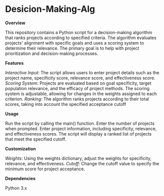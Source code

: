 # Desicion-Making-Alg

**Overview**

This repository contains a Python script for a decision-making algorithm that ranks projects according to specified criteria. The algorithm evaluates projects' alignment with specific goals and uses a scoring system to determine their relevance. The primary goal is to help with project prioritization and decision-making processes.

**Features**

_Interactive Input:_ The script allows users to enter project details such as the project name, specificity score, relevance score, and effectiveness score.
_Scoring System_: Projects are evaluated based on goal specificity, target population relevance, and the efficacy of project methods. The scoring system is adjustable, allowing for changes in the weights assigned to each criterion.
_Ranking_: The algorithm ranks projects according to their total scores, taking into account the specified acceptance cutoff

**Usage**

Run the script by calling the main() function.
Enter the number of projects when prompted.
Enter project information, including specificity, relevance, and effectiveness scores.
The script will display a ranked list of projects that meet the specified cutoff.

**Customization**

_Weights_: Using the weights dictionary, adjust the weights for specificity, relevance, and effectiveness.
_Cutoff:_ Change the cutoff value to specify the minimum score for project acceptance.

**Dependencies**

Python 3.x

